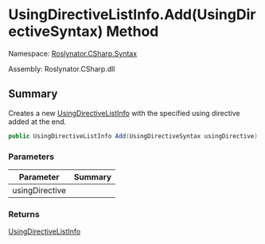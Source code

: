# UsingDirectiveListInfo\.Add\(UsingDirectiveSyntax\) Method

Namespace: [Roslynator.CSharp.Syntax](../../README.md)

Assembly: Roslynator\.CSharp\.dll

## Summary

Creates a new [UsingDirectiveListInfo](../README.md) with the specified using directive added at the end\.

```csharp
public UsingDirectiveListInfo Add(UsingDirectiveSyntax usingDirective)
```

### Parameters

| Parameter | Summary |
| --------- | ------- |
| usingDirective | |

### Returns

[UsingDirectiveListInfo](../README.md)


